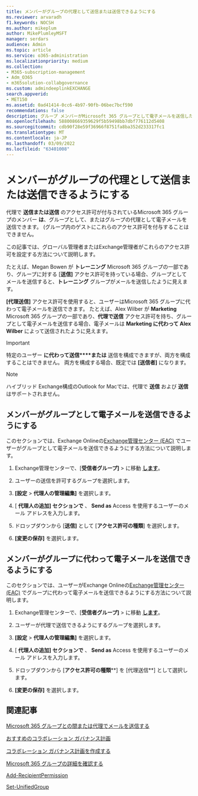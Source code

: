 ```yaml
---
title: メンバーがグループの代理として送信または送信できるようにする
ms.reviewer: arvaradh
f1.keywords: NOCSH
ms.author: mikeplum
author: MikePlumleyMSFT
manager: serdars
audience: Admin
ms.topic: article
ms.service: o365-administration
ms.localizationpriority: medium
ms.collection:
- M365-subscription-management
- Adm_O365
- m365solution-collabgovernance
ms.custom: admindeeplinkEXCHANGE
search.appverid:
- MET150
ms.assetid: 0ad41414-0cc6-4b97-90fb-06bec7bcf590
recommendations: false
description: グループ メンバーがMicrosoft 365 グループとして電子メールを送信したり、Microsoft 365 グループに代わって電子メールを送信したりできるようにする方法について説明します。
ms.openlocfilehash: 588008669359629f5b59498bb7dbf776112d5408
ms.sourcegitcommit: cdb90f28e59f36966f8751fa8ba352d233317fc1
ms.translationtype: MT
ms.contentlocale: ja-JP
ms.lasthandoff: 03/09/2022
ms.locfileid: "63401008"
---
```

# <a name="allow-members-to-send-as-or-send-on-behalf-of-a-group"></a>メンバーがグループの代理として送信または送信できるようにする

代理で **送信または送信** のアクセス許可が付与されているMicrosoft 365 グループのメンバー **は**、グループとして、またはグループの代理として電子メールを送信できます。 (グループ内のゲストにこれらのアクセス許可を付与することはできません。

この記事では、グローバル管理者またはExchange管理者がこれらのアクセス許可を設定する方法について説明します。
  
たとえば、Megan Bowen が **トレーニング** Microsoft 365 グループの一部であり、グループに対する [**送信]** アクセス許可を持っている場合、グループとしてメールを送信すると、**トレーニング** グループがメールを送信したように見えます。 
  
**[代理送信]** アクセス許可を使用すると、ユーザーはMicrosoft 365 グループに代わって電子メールを送信できます。 たとえば、Alex Wilber が **Marketing** Microsoft 365 グループの一部であり、**代理で送信** アクセス許可を持ち、グループとして電子メールを送信する場合、電子メールは **Marketing に代わって Alex Wilber** によって送信されたように見えます。

> [!IMPORTANT]
> 特定のユーザー **に代わって送信****または** 送信を構成できますが、両方を構成することはできません。 両方を構成する場合、既定では **[送信者]** になります。

> [!NOTE]
> ハイブリッド Exchange構成のOutlook for Macでは、代理で **送信** および **送信** はサポートされません。
    
## <a name="allow-members-to-send-email-as-a-group"></a>メンバーがグループとして電子メールを送信できるようにする

このセクションでは、Exchange Onlineの<a href="https://go.microsoft.com/fwlink/p/?linkid=2059104" target="_blank">Exchange管理センター (EAC)</a> でユーザーがグループとして電子メールを送信できるようにする方法について説明します。
  
1. Exchange管理センターで、[**受信者グループ]** \> に移動 <a href="https://go.microsoft.com/fwlink/?linkid=2183233" target="_blank">**します**</a>。
    
2. ユーザーの送信を許可するグループを選択します。 
    
3. **[設定** > **代理人の管理編集]** を選択します。
    
4. [ **代理人の追加] セクションで** 、 **Send as** Access を使用するユーザーのメール アドレスを入力します。
  
5. ドロップダウンから [**送信]** として [**アクセス許可の種類**] を選択します。

6.  **[変更の保存]** を選択します。
    
    
## <a name="allow-members-to-send-email-on-behalf-of-a-group"></a>メンバーがグループに代わって電子メールを送信できるようにする

このセクションでは、ユーザーがExchange Onlineの<a href="https://go.microsoft.com/fwlink/p/?linkid=2059104" target="_blank">Exchange管理センター (EAC)</a> でグループに代わって電子メールを送信できるようにする方法について説明します。
  
1. Exchange管理センターで、[**受信者グループ]** \> に移動 <a href="https://go.microsoft.com/fwlink/?linkid=2183233" target="_blank">**します**</a>。
    
2. ユーザーが代理で送信できるようにするグループを選択します。 
    
3. **[設定** > **代理人の管理編集]** を選択します。
    
4. [ **代理人の追加] セクションで** 、 **Send as** Access を使用するユーザーのメール アドレスを入力します。
  
5. ドロップダウンから [**アクセス許可の種類****] を [代理送信**] として選択します。

6.  **[変更の保存]** を選択します。

## <a name="related-articles"></a>関連記事

[Microsoft 365 グループとの間または代理でメールを送信する](https://support.microsoft.com/office/0f4964af-aec6-484b-a65c-0434df8cdb6b)

[おすすめのコラボレーション ガバナンス計画](collaboration-governance-overview.md#collaboration-governance-planning-recommendations)

[コラボレーション ガバナンス計画を作成する](collaboration-governance-first.md)

[Microsoft 365 グループの詳細を確認する](https://support.microsoft.com/office/b565caa1-5c40-40ef-9915-60fdb2d97fa2)

[Add-RecipientPermission](/powershell/module/exchange/add-recipientpermission)

[Set-UnifiedGroup](/powershell/module/exchange/set-unifiedgroup)
